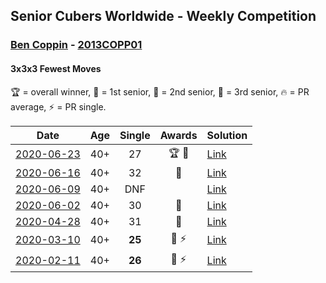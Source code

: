 <style>table {white-space: nowrap;}</style>

## Senior Cubers Worldwide - Weekly Competition
### [Ben Coppin](../ben_coppin.md) - [2013COPP01](https://www.worldcubeassociation.org/persons/2013COPP01?event=333fm)
#### 3x3x3 Fewest Moves

🏆 = overall winner, 🥇 = 1st senior, 🥈 = 2nd senior, 🥉 = 3rd senior, 🔥 = PR average, ⚡ = PR single.

| Date | Age | Single | Awards | Solution |
| :--: | :--: | :--: | :--: | :-- |
| [2020-06-23](../../results/333fm/2020-06-23.md) | 40+ | 27 | 🏆 🥇 | [Link](https://www.facebook.com/events/284763775909443/permalink/285623172490170/) |
| [2020-06-16](../../results/333fm/2020-06-16.md) | 40+ | 32 | 🥈 | [Link](https://www.facebook.com/events/753945178677521/permalink/755294308542608/) |
| [2020-06-09](../../results/333fm/2020-06-09.md) | 40+ | DNF |  | [Link](https://www.facebook.com/events/855783411578420/permalink/857232631433498/) |
| [2020-06-02](../../results/333fm/2020-06-02.md) | 40+ | 30 | 🥉 | [Link](https://www.facebook.com/events/3920457157996941/permalink/3929494677093189/) |
| [2020-04-28](../../results/333fm/2020-04-28.md) | 40+ | 31 | 🥉 | [Link](https://www.facebook.com/events/339284923718995/permalink/339287250385429/) |
| [2020-03-10](../../results/333fm/2020-03-10.md) | 40+ | **25** | 🥈 ⚡ | [Link](https://www.facebook.com/events/640532176759268/permalink/641063233372829/) |
| [2020-02-11](../../results/333fm/2020-02-11.md) | 40+ | **26** | 🥈 ⚡ | [Link](https://www.facebook.com/groups/1604105099735401/permalink/2138923996253506/) |


<!-- Global site tag (gtag.js) - Google Analytics -->
<script async src="https://www.googletagmanager.com/gtag/js?id=UA-86348435-3"></script>
<script>window.dataLayer = window.dataLayer || []; function gtag() {dataLayer.push(arguments);} gtag('js', new Date()); gtag('config', 'UA-86348435-3');</script>
